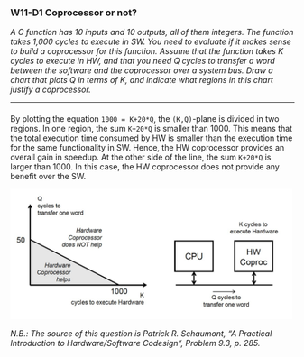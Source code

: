 ### W11-D1 Coprocessor or not?


*A C function has 10 inputs and 10 outputs, all of them integers. The function takes 1,000 cycles to execute in SW. You need to evaluate if it makes sense to build a coprocessor for this function. Assume that the function takes K cycles to execute in HW, and that you need Q cycles to transfer a word between the software and the coprocessor over a system bus. Draw a chart that plots Q in terms of K, and indicate what regions in this chart justify a coprocessor.*


----

#### 
By plotting the equation `1000 = K+20*Q`, the `(K,Q)`-plane is divided in two regions. In one region, the sum `K+20*Q` is smaller than 1000. This means that the total execution time consumed by HW is smaller than the execution time for the same functionality in SW. Hence, the HW coprocessor provides an overall gain in speedup. At the other side of the line, the sum `K+20*Q` is larger than 1000. In this case, the HW coprocessor does not provide any benefit over the SW.


<img src="/other%20resources/images/w11_d1.png" alt="drawing" width="500"/>


*N.B.​: The source of this question is Patrick R. Schaumont, “A Practical Introduction to Hardware/Software Codesign“, Problem 9.3, p. 285.*